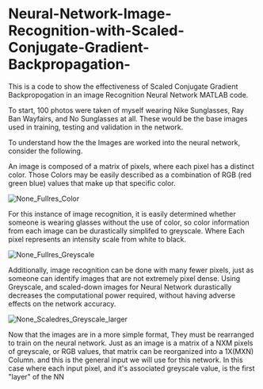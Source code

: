 # Neural-Network-Image-Recognition-with-Scaled-Conjugate-Gradient-Backpropagation-

This is a code to show the effectiveness of Scaled Conjugate Gradient Backpropogation in an image Recognition Neural Network MATLAB code.

To start, 100 photos were taken of myself wearing Nike Sunglasses, Ray Ban Wayfairs, and No Sunglasses at all. These would be the base images used in training, testing and validation in the network.

To understand how the the Images are worked into the neural network, consider the following. 

An image is composed of a matrix of pixels, where each pixel has a distinct color. Those Colors may be easily described as a combination of RGB (red green blue) values that make up that specific color. 

![None_Fullres_Color](https://user-images.githubusercontent.com/50057221/58292982-9e3c6980-7d91-11e9-96af-3c0873583c5e.jpg)

For this instance of image recognition, it is easily determined whether someone is wearing glasses without the use of color, so color information from each image can be durastically simplifed to greyscale. Where Each pixel represents an intensity scale from white to black.

![None_Fullres_Greyscale](https://user-images.githubusercontent.com/50057221/58293097-2cb0eb00-7d92-11e9-981f-57bb32074f68.jpg)

Additionally, image recognition can be done with many fewer pixels, just as someone can identify images that are not extremely pixel dense. Using Greyscale, and scaled-down images for Neural Network durastically decreases the computational power required, without having adverse effects on the network accuracy. 

![None_Scaledres_Greyscale_larger](https://user-images.githubusercontent.com/50057221/58294113-510ec680-7d96-11e9-823a-55f8b3cf3b81.jpg)

Now that the images are in a more simple format, They must be rearranged to train on the neural network. Just as an image is a matrix of a NXM pixels of greyscale, or RGB values, that matrix can be reorganized into a 1X(MXN) Column. and this is the general input we will use for this network. In this case where each input pixel, and it's associated greyscale value, is the first "layer" of the NN

